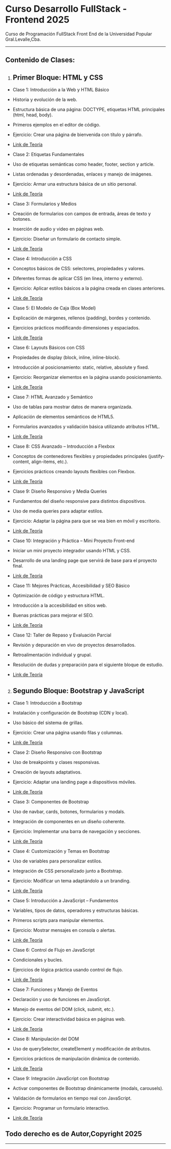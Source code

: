 # Curso Desarrollo FullStack - Frontend 2025

Curso de Programación FullStack Front End de la Universidad Popular Gral.Levalle,Cba. 


---
## Contenido de Clases:

1. ## Primer Bloque: HTML y CSS


- Clase 1: Introducción a la Web y HTML Básico 
  
- Historia y evolución de la web.
- Estructura básica de una página: DOCTYPE, etiquetas HTML principales (html, head, body).
- Primeros ejemplos en el editor de código.
- Ejercicio: Crear una página de bienvenida con título y párrafo.
  

- [Link de Teoría](https://qrsurcba.online/landing_cursos/pages/clases-front/clase-1.php)


- Clase 2: Etiquetas Fundamentales

- Uso de etiquetas semánticas como header, footer, section y article.
- Listas ordenadas y desordenadas, enlaces y manejo de imágenes.
- Ejercicio: Armar una estructura básica de un sitio personal.


- [Link de Teoría](https://qrsurcba.online/landing_cursos/pages/clases-front/clase-2.php)


- Clase 3: Formularios y Medios

- Creación de formularios con campos de entrada, áreas de texto y botones.
- Inserción de audio y video en páginas web.
- Ejercicio: Diseñar un formulario de contacto simple.


- [Link de Teoría](https://qrsurcba.online/landing_cursos/pages/clases-front/clase-3.php)


- Clase 4: Introducción a CSS

- Conceptos básicos de CSS: selectores, propiedades y valores.
- Diferentes formas de aplicar CSS (en línea, interno y externo).
- Ejercicio: Aplicar estilos básicos a la página creada en clases anteriores.


- [Link de Teoría](https://qrsurcba.online/landing_cursos/pages/clases-front/clase-4.php)


- Clase 5: El Modelo de Caja (Box Model)

- Explicación de márgenes, rellenos (padding), bordes y contenido.
- Ejercicios prácticos modificando dimensiones y espaciados.


- [Link de Teoría](https://qrsurcba.online/landing_cursos/pages/clases-front/clase-5.php)


- Clase 6: Layouts Básicos con CSS

- Propiedades de display (block, inline, inline-block).
- Introducción al posicionamiento: static, relative, absolute y fixed.
- Ejercicio: Reorganizar elementos en la página usando posicionamiento.


- [Link de Teoría](https://qrsurcba.online/landing_cursos/pages/clases-front/clase-6.php)


- Clase 7: HTML Avanzado y Semántico

- Uso de tablas para mostrar datos de manera organizada.
- Aplicación de elementos semánticos de HTML5.
- Formularios avanzados y validación básica utilizando atributos HTML.


- [Link de Teoría](https://qrsurcba.online/landing_cursos/pages/clases-front/clase-7.php)


- Clase 8: CSS Avanzado – Introducción a Flexbox

- Conceptos de contenedores flexibles y propiedades principales (justify-content, align-items, etc.).
- Ejercicios prácticos creando layouts flexibles con Flexbox.


- [Link de Teoría](https://qrsurcba.online/landing_cursos/pages/clases-front/clase-8.php)


- Clase 9: Diseño Responsivo y Media Queries

- Fundamentos del diseño responsive para distintos dispositivos.
- Uso de media queries para adaptar estilos.
- Ejercicio: Adaptar la página para que se vea bien en móvil y escritorio.


- [Link de Teoría](https://qrsurcba.online/landing_cursos/pages/clases-front/clase-9.php)


- Clase 10: Integración y Práctica – Mini Proyecto Front-end

- Iniciar un mini proyecto integrador usando HTML y CSS.
- Desarrollo de una landing page que servirá de base para el proyecto final.


- [Link de Teoría](https://qrsurcba.online/landing_cursos/pages/clases-front/clase-10.php)


- Clase 11:  Mejores Prácticas, Accesibilidad y SEO Básico

- Optimización de código y estructura HTML.
- Introducción a la accesibilidad en sitios web.
- Buenas prácticas para mejorar el SEO.


- [Link de Teoría](https://qrsurcba.online/landing_cursos/pages/clases-front/clase-11.php)


- Clase 12: Taller de Repaso y Evaluación Parcial

- Revisión y depuración en vivo de proyectos desarrollados.
- Retroalimentación individual y grupal.
- Resolución de dudas y preparación para el siguiente bloque de estudio.


- [Link de Teoría](https://qrsurcba.online/landing_cursos/pages/clases-front/clase-12.php)



2. ## Segundo Bloque: Bootstrap y JavaScript


- Clase 1: Introducción a Bootstrap 
  
- Instalación y configuración de Bootstrap (CDN y local).
- Uso básico del sistema de grillas.
- Ejercicio: Crear una página usando filas y columnas.
  

- [Link de Teoría](https://qrsurcba.online/landing_cursos/pages/clases-front/clase-13.php)


- Clase 2: Diseño Responsivo con Bootstrap

- Uso de breakpoints y clases responsivas.
- Creación de layouts adaptativos.
- Ejercicio: Adaptar una landing page a dispositivos móviles.


- [Link de Teoría](https://qrsurcba.online/landing_cursos/pages/clases-front/clase-14.php)


- Clase 3: Componentes de Bootstrap

- Uso de navbar, cards, botones, formularios y modals.
- Integración de componentes en un diseño coherente.
- Ejercicio: Implementar una barra de navegación y secciones.


- [Link de Teoría](https://qrsurcba.online/landing_cursos/pages/clases-front/clase-15.php)


- Clase 4: Customización y Temas en Bootstrap

- Uso de variables para personalizar estilos.
- Integración de CSS personalizado junto a Bootstrap.
- Ejercicio: Modificar un tema adaptándolo a un branding.


- [Link de Teoría](https://qrsurcba.online/landing_cursos/pages/clases-front/clase-16.php)


- Clase 5: Introducción a JavaScript – Fundamentos

- Variables, tipos de datos, operadores y estructuras básicas.
- Primeros scripts para manipular elementos.
- Ejercicio: Mostrar mensajes en consola o alertas.


- [Link de Teoría](https://qrsurcba.online/landing_cursos/pages/clases-front/clase-17.php)


- Clase 6: Control de Flujo en JavaScript

- Condicionales y bucles.
- Ejercicios de lógica práctica usando control de flujo.


- [Link de Teoría](https://qrsurcba.online/landing_cursos/pages/clases-front/clase-18.php)


- Clase 7: Funciones y Manejo de Eventos

- Declaración y uso de funciones en JavaScript.
- Manejo de eventos del DOM (click, submit, etc.).
- Ejercicio: Crear interactividad básica en páginas web.


- [Link de Teoría](https://qrsurcba.online/landing_cursos/pages/clases-front/clase-19.php)


- Clase 8: Manipulación del DOM

- Uso de querySelector, createElement y modificación de atributos.
- Ejercicios prácticos de manipulación dinámica de contenido.


- [Link de Teoría](https://qrsurcba.online/landing_cursos/pages/clases-front/clase-20.php)


- Clase 9: Integración JavaScript con Bootstrap

- Activar componentes de Bootstrap dinámicamente (modals, carousels).
- Validación de formularios en tiempo real con JavaScript.
- Ejercicio: Programar un formulario interactivo.


- [Link de Teoría](https://qrsurcba.online/landing_cursos/pages/clases-front/clase-21.php)



## Todo derecho es de Autor,Copyright 2025
--- 